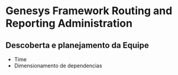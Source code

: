 # Genesys Framework Routing and Reporting Administration

## Descoberta e planejamento da Equipe

- Time
- Dimensionamento de dependencias


